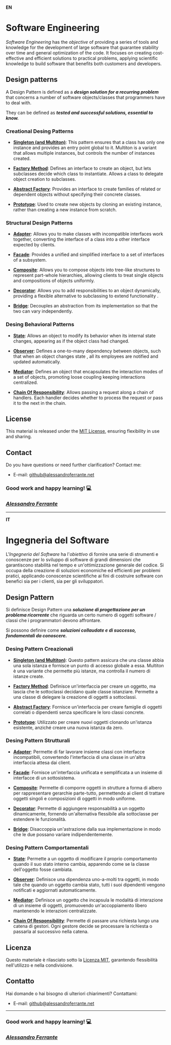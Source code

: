 **EN**
# Software Engineering

*Software Engineering* has the *objective* of providing a series of tools and knowledge for the development of large software that guarantee stability over time and general optimization of the code. It focuses on creating cost-effective and efficient solutions to practical problems, applying scientific knowledge to build software that benefits both customers and developers.

## Design patterns

A Design Pattern is defined as a ***design solution for a recurring problem*** that
concerns a number of software objects/classes that programmers have to deal with.

They can be defined as ***tested and successful solutions, essential to know.***

### Creational Desing Patterns

- [**Singleton (and Multiton)**](https://github.com/AlessandroFerrante/Software-Engineering/tree/main/Singleton): This pattern ensures that a class has only one instance and provides an entry point global to it. Multiton is a variant that allows multiple instances, but controls the number of instances created.

- [**Factory Method**](https://github.com/AlessandroFerrante/Software-Engineering/tree/main/FactoryMethod): Defines an interface to create an object, but lets subclasses decide which class to instantiate. Allows a class to delegate object creation to subclasses.

- [**Abstract Factory**](https://github.com/AlessandroFerrante/Software-Engineering/tree/main/AbstractFactory): Provides an interface to create families of related or dependent objects without specifying their concrete classes.

- [**Prototype**](https://github.com/AlessandroFerrante/Software-Engineering/tree/main/Prototype): Used to create new objects by cloning an existing instance, rather than creating a new instance from scratch.

### Structural Design Patterns

- [**Adapter**](https://github.com/AlessandroFerrante/Software-Engineering/tree/main/Adapter): Allows you to make classes with incompatible interfaces work together, converting the interface of a class into a other interface expected by clients.

- [**Facade**](https://github.com/AlessandroFerrante/Software-Engineering/tree/main/Facade): Provides a unified and simplified interface to a set of interfaces of a subsystem.

- [**Composite**](https://github.com/AlessandroFerrante/Software-Engineering/tree/main/Composite): Allows you to compose objects into tree-like structures to represent part-whole hierarchies, allowing clients to treat single objects and compositions of objects uniformly.

- [**Decorator**](https://github.com/AlessandroFerrante/Software-Engineering/tree/main/Decorator): Allows you to add responsibilities to an object dynamically, providing a flexible alternative to subclassing to extend functionality .

- [**Bridge**](https://github.com/AlessandroFerrante/Software-Engineering/tree/main/Bridge): Decouples an abstraction from its implementation so that the two can vary independently.

### Desing Behavioral Patterns

- [**State**](https://github.com/AlessandroFerrante/Software-Engineering/tree/main/State): Allows an object to modify its behavior when its internal state changes, appearing as if the object class had changed.

- [**Observer**](https://github.com/AlessandroFerrante/Software-Engineering/tree/main/Observer): Defines a one-to-many dependency between objects, such that when an object changes state , all its employees are notified and updated automatically.

- [**Mediator**](https://github.com/AlessandroFerrante/Software-Engineering/tree/main/Mediator): Defines an object that encapsulates the interaction modes of a set of objects, promoting loose coupling keeping interactions centralized.

- [**Chain Of Responsibility**](https://github.com/AlessandroFerrante/Software-Engineering/tree/main/ChainOfResponsibility): Allows passing a request along a chain of handlers. Each handler decides whether to process the request or pass it to the next in the chain.


## License

This material is released under the [MIT License](https://github.com/AlessandroFerrante/Software-Engineering/blob/main/LICENSE), ensuring flexibility in use and sharing.

## Contact

Do you have questions or need further clarification? Contact me:

- E-mail: github@alessandroferrante.net


### Good work and happy learning! 💻

### *[Alessandro Ferrante](http://alessandroferrante.net)*

---

**IT**
# Ingegneria del Software

L'*Ingegneria del Software* ha l'*obiettivo* di fornire una serie di strumenti e conoscenze per lo sviluppo di software di grandi dimensioni che garantiscono stabilità nel tempo e un'ottimizzazione generale del codice. Si occupa della creazione di soluzioni economiche ed efficienti per problemi pratici, applicando conoscenze scientifiche ai fini di costruire software con benefici sia per i clienti, sia per gli sviluppatori.

## Design Pattern 

Si definisce Design Pattern una ***soluzione di progettazione per un problema ricorrente*** che 
riguarda un certo numero di oggetti software / classi che i programmatori devono affrontare. 

Si possono definire come ***soluzioni collaudate e di successo, fondamentali da conoscere.***

### Desing Pattern Creazionali

- [**Singleton (and Multiton)**](https://github.com/AlessandroFerrante/Software-Engineering/tree/main/Singleton): Questo pattern assicura che una classe abbia una sola istanza e fornisce un punto di accesso globale a essa. Multiton è una variante che permette più istanze, ma controlla il numero di istanze create.
  
- [**Factory Method**](https://github.com/AlessandroFerrante/Software-Engineering/tree/main/FactoryMethod): Definisce un'interfaccia per creare un oggetto, ma lascia che le sottoclassi decidano quale classe istanziare. Permette a una classe di delegare la creazione di oggetti a sottoclassi.
  
- [**Abstract Factory**](https://github.com/AlessandroFerrante/Software-Engineering/tree/main/AbstractFactory): Fornisce un'interfaccia per creare famiglie di oggetti correlati o dipendenti senza specificare le loro classi concrete.
  
- [**Prototype**](https://github.com/AlessandroFerrante/Software-Engineering/tree/main/Prototype): Utilizzato per creare nuovi oggetti clonando un'istanza esistente, anziché creare una nuova istanza da zero.

### Desing Pattern Strutturali

- [**Adapter**](https://github.com/AlessandroFerrante/Software-Engineering/tree/main/Adapter): Permette di far lavorare insieme classi con interfacce incompatibili, convertendo l'interfaccia di una classe in un'altra interfaccia attesa dai client.
  
- [**Facade**](https://github.com/AlessandroFerrante/Software-Engineering/tree/main/Facade): Fornisce un'interfaccia unificata e semplificata a un insieme di interfacce di un sottosistema.
  
- [**Composite**](https://github.com/AlessandroFerrante/Software-Engineering/tree/main/Composite): Permette di comporre oggetti in strutture a forma di albero per rappresentare gerarchie parte-tutto, permettendo ai client di trattare oggetti singoli e composizioni di oggetti in modo uniforme.
  
- [**Decorator**](https://github.com/AlessandroFerrante/Software-Engineering/tree/main/Decorator): Permette di aggiungere responsabilità a un oggetto dinamicamente, fornendo un'alternativa flessibile alla sottoclasse per estendere le funzionalità.
  
- [**Bridge**](https://github.com/AlessandroFerrante/Software-Engineering/tree/main/Bridge): Disaccoppia un'astrazione dalla sua implementazione in modo che le due possano variare indipendentemente.

### Desing Pattern Comportamentali

- [**State**](https://github.com/AlessandroFerrante/Software-Engineering/tree/main/State): Permette a un oggetto di modificare il proprio comportamento quando il suo stato interno cambia, apparendo come se la classe dell'oggetto fosse cambiata.
  
- [**Observer**](https://github.com/AlessandroFerrante/Software-Engineering/tree/main/Observer): Definisce una dipendenza uno-a-molti tra oggetti, in modo tale che quando un oggetto cambia stato, tutti i suoi dipendenti vengono notificati e aggiornati automaticamente.
  
- [**Mediator**](https://github.com/AlessandroFerrante/Software-Engineering/tree/main/Mediator): Definisce un oggetto che incapsula le modalità di interazione di un insieme di oggetti, promuovendo un'accoppiamento libero mantenendo le interazioni centralizzate.
  
- [**Chain Of Responsibility**](https://github.com/AlessandroFerrante/Software-Engineering/tree/main/ChainOfResponsibility): Permette di passare una richiesta lungo una catena di gestori. Ogni gestore decide se processare la richiesta o passarla al successivo nella catena.

## Licenza

Questo materiale è rilasciato sotto la [Licenza MIT](https://github.com/AlessandroFerrante/Software-Engineering/blob/main/LICENSE), garantendo flessibilità nell'utilizzo e nella condivisione.

## Contatto

Hai domande o hai bisogno di ulteriori chiarimenti? Contattami:

- E-mail: github@alessandroferrante.net
---
### Good work and happy learning! 💻

### *[Alessandro Ferrante](http://alessandroferrante.net)*